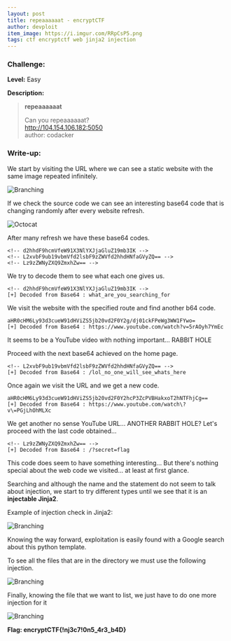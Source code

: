 ```yaml
---
layout: post
title: repeaaaaaat - encryptCTF
author: devploit
item_image: https://i.imgur.com/RRpCsP5.png
tags: ctf encryptctf web jinja2 injection
---
```


### Challenge:

**Level:** Easy

**Description:**

>**repeaaaaaat**
>
>Can you repeaaaaaat?  
>http://104.154.106.182:5050  
>author: codacker

### Write-up:

We start by visiting the URL where we can see a static website with the same image repeated infinitely.

![Branching](https://i.imgur.com/sDCkxld.png)

If we check the source code we can see an interesting base64 code that is changing randomly after every website refresh.

![Octocat](https://i.imgur.com/raZODRq.png)

After many refresh we have these base64 codes.

```
<!-- d2hhdF9hcmVfeW91X3NlYXJjaGluZ19mb3IK -->
<!-- L2xvbF9ub19vbmVfd2lsbF9zZWVfd2hhdHNfaGVyZQ== -->
<!-- Lz9zZWNyZXQ9ZmxhZw== -->
```

We try to decode them to see what each one gives us.

```
<!-- d2hhdF9hcmVfeW91X3NlYXJjaGluZ19mb3IK -->
[+] Decoded from Base64 : what_are_you_searching_for
```

We visit the website with the specified route and find another b64 code.

```
aHR0cHM6Ly93d3cueW91dHViZS5jb20vd2F0Y2g/dj01ckFPeWg3WW1FYwo=
[+] Decoded from Base64 : https://www.youtube.com/watch?v=5rAOyh7YmEc
```

It seems to be a YouTube video with nothing important... RABBIT HOLE

Proceed with the next base64 achieved on the home page.

```
<!-- L2xvbF9ub19vbmVfd2lsbF9zZWVfd2hhdHNfaGVyZQ== -->
[+] Decoded from Base64 : /lol_no_one_will_see_whats_here
```

Once again we visit the URL and we get a new code.

```
aHR0cHM6Ly93d3cueW91dHViZS5jb20vd2F0Y2hcP3ZcPVBHakxoT2hNTFhjCg==
[+] Decoded from Base64 : https://www.youtube.com/watch\?v\=PGjLhOhMLXc
```

We get another no sense YouTube URL... ANOTHER RABBIT HOLE? Let's proceed with the last code obtained...

```
<!-- Lz9zZWNyZXQ9ZmxhZw== -->
[+] Decoded from Base64 : /?secret=flag
```

This code does seem to have something interesting... But there's nothing special about the web code we visited... at least at first glance.

Searching and although the name and the statement do not seem to talk about injection, we start to try different types until we see that it is an **injectable Jinja2**.

Example of injection check in Jinja2:

![Branching](https://i.imgur.com/HibuAGI.png)

Knowing the way forward, exploitation is easily found with a Google search about this python template.

To see all the files that are in the directory we must use the following injection.

![Branching](https://i.imgur.com/3MjB0c9.png)

Finally, knowing the file that we want to list, we just have to do one more injection for it

![Branching](https://i.imgur.com/jDVN3Cx.png)

**Flag: encryptCTF{!nj3c7!0n5_4r3_b4D}**
